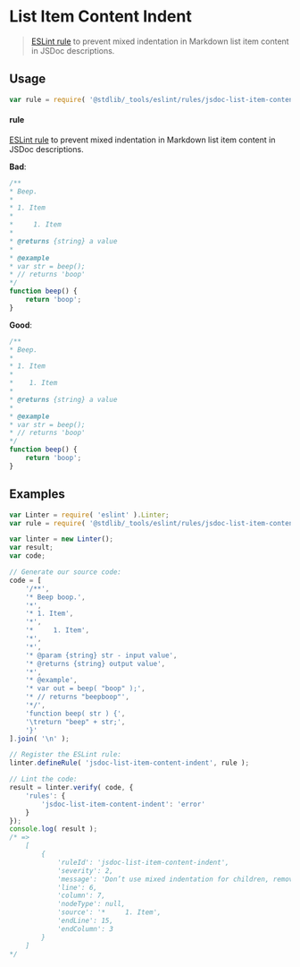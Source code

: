 # List Item Content Indent

> [ESLint rule][eslint-rules] to prevent mixed indentation in Markdown list item content in JSDoc descriptions.

<section class="intro">

</section>

<!-- /.intro -->

<section class="usage">

## Usage

```javascript
var rule = require( '@stdlib/_tools/eslint/rules/jsdoc-list-item-content-indent' );
```

#### rule

[ESLint rule][eslint-rules] to prevent mixed indentation in Markdown list item content in JSDoc descriptions.

**Bad**:

<!-- eslint-disable stdlib/jsdoc-list-item-content-indent, stdlib/jsdoc-list-item-indent, stdlib/jsdoc-markdown-remark -->

```javascript
/**
* Beep.
*
* 1. Item
*
*     1. Item
*
* @returns {string} a value
*
* @example
* var str = beep();
* // returns 'boop'
*/
function beep() {
    return 'boop';
}
```

**Good**:

<!-- eslint-disable stdlib/jsdoc-list-item-indent, stdlib/jsdoc-markdown-remark -->

```javascript
/**
* Beep.
*
* 1. Item
*
*    1. Item
*
* @returns {string} a value
*
* @example
* var str = beep();
* // returns 'boop'
*/
function beep() {
    return 'boop';
}
```

</section>

<!-- /.usage -->

<section class="examples">

## Examples

<!-- eslint no-undef: "error" -->

```javascript
var Linter = require( 'eslint' ).Linter;
var rule = require( '@stdlib/_tools/eslint/rules/jsdoc-list-item-content-indent' );

var linter = new Linter();
var result;
var code;

// Generate our source code:
code = [
    '/**',
    '* Beep boop.',
    '*',
    '* 1. Item',
    '*',
    '*     1. Item',
    '*',
    '*',
    '* @param {string} str - input value',
    '* @returns {string} output value',
    '*',
    '* @example',
    '* var out = beep( "boop" );',
    '* // returns "beepboop"',
    '*/',
    'function beep( str ) {',
    '\treturn "beep" + str;',
    '}'
].join( '\n' );

// Register the ESLint rule:
linter.defineRule( 'jsdoc-list-item-content-indent', rule );

// Lint the code:
result = linter.verify( code, {
    'rules': {
        'jsdoc-list-item-content-indent': 'error'
    }
});
console.log( result );
/* =>
    [
        {
            'ruleId': 'jsdoc-list-item-content-indent',
            'severity': 2,
            'message': 'Don’t use mixed indentation for children, remove 1 space',
            'line': 6,
            'column': 7,
            'nodeType': null,
            'source': '*     1. Item',
            'endLine': 15,
            'endColumn': 3
        }
    ]
*/
```

</section>

<!-- /.examples -->

<section class="links">

[eslint-rules]: https://eslint.org/docs/developer-guide/working-with-rules

</section>

<!-- /.links -->
